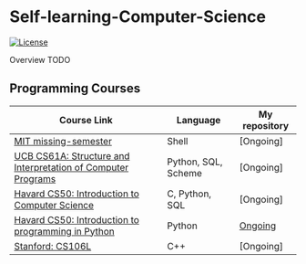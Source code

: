 # Self-learning-Computer-Science

[![License](https://img.shields.io/badge/license-MIT%202-green.svg)](https://www.apache.org/licenses/LICENSE-2.0)

Overview TODO

## Programming Courses

| Course Link                                                 | Language | My repository |
| ----------------------------------------------------------- | -------- |---------------|
| [MIT missing-semester](https://missing.csail.mit.edu/2020/) | Shell | [Ongoing] |
| [UCB CS61A: Structure and Interpretation of Computer Programs](https://inst.eecs.berkeley.edu/~cs61a/su20/) | Python, SQL, Scheme | [Ongoing] | 
| [Havard CS50: Introduction to Computer Science](https://cs50.harvard.edu/x/2020/syllabus/) | C, Python, SQL | [Ongoing] |
| [Havard CS50: Introduction to programming in Python](https://cs50.harvard.edu/python/2022/) | Python | [Ongoing](https://github.com/cjsmith1541/CS50-Introduction-to-programming-in-Python) |
| [Stanford: CS106L](http://web.stanford.edu/class/cs106l/) | C++ | [Ongoing] |
